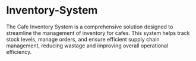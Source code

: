 # Inventory-System
The Cafe Inventory System is a comprehensive solution designed to streamline the management of inventory for cafes. This system helps track stock levels, manage orders, and ensure efficient supply chain management, reducing wastage and improving overall operational efficiency.
